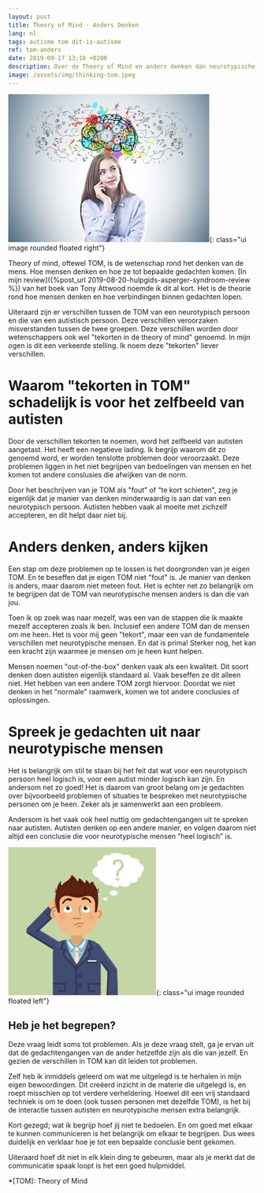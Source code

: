 ```yaml
---
layout: post
title: Theory of Mind - Anders Denken
lang: nl
tags: autisme tom dit-is-autisme
ref: tom-anders
date: 2019-09-17 13:10 +0200
description: Over de Theory of Mind en anders denken dan neurotypische mensen. Dit is geen gebrek maar kan juist een kwaliteit zijn.
image: /assets/img/thinking-tom.jpeg
---
```

![TOM - Anders Denken](/assets/img/thinking-tom.jpeg){: class="ui image rounded floated right"}

Theory of mind, oftewel TOM, is de wetenschap rond het denken van de mens. Hoe mensen denken en hoe ze tot bepaalde gedachten komen. [In mijn review]({%post_url 2019-08-20-hulpgids-asperger-syndroom-review %}) van het boek van Tony Attwood noemde ik dit al kort. Het is de theorie rond hoe mensen denken en hoe verbindingen binnen gedachten lopen.

Uiteraard zijn er verschillen tussen de TOM van een neurotypisch persoon en die van een autistisch persoon. Deze verschillen veroorzaken misverstanden tussen de twee groepen. Deze verschillen worden door wetenschappers ook wel "tekorten in de theory of mind" genoemd. In mijn ogen is dit een verkeerde stelling. Ik noem deze "tekorten" liever verschillen.

# Waarom "tekorten in TOM" schadelijk is voor het zelfbeeld van autisten

Door de verschillen tekorten te noemen, word het zelfbeeld van autisten aangetast. Het heeft een negatieve lading. Ik begrijp waarom dit zo genoemd word, er worden tenslotte problemen door veroorzaakt. Deze problemen liggen in het niet begrijpen van bedoelingen van mensen en het komen tot andere conslusies die afwijken van de norm.

Door het beschrijven van je TOM als "fout" of "te kort schieten", zeg je eigenlijk dat je manier van denken minderwaardig is aan dat van een neurotypisch persoon. Autisten hebben vaak al moeite met zichzelf accepteren, en dit helpt daar niet bij.

# Anders denken, anders kijken

Een stap om deze problemen op te lossen is het doorgronden van je eigen TOM. En te beseffen dat je eigen TOM niet "fout" is. Je manier van denken is anders, maar daarom niet meteen fout. Het is echter net zo belangrijk om te begrijpen dat de TOM van neurotypische mensen anders is dan die van jou.

Toen ik op zoek was naar mezelf, was een van de stappen die ik maakte mezelf accepteren zoals ik ben. Inclusief een andere TOM dan de mensen om me heen. Het is voor mij geen "tekort", maar een van de fundamentele verschillen met neurotypische mensen. En dat is prima! Sterker nog, het kan een kracht zijn waarmee je mensen om je heen kunt helpen.

Mensen noemen "out-of-the-box" denken vaak als een kwaliteit. Dit soort denken doen autisten eigenlijk standaard al. Vaak beseffen ze dit alleen niet. Het hebben van een andere TOM zorgt hiervoor. Doordat we niet denken in het "normale" raamwerk, komen we tot andere conclusies of oplossingen.

# Spreek je gedachten uit naar neurotypische mensen

Het is belangrijk om stil te staan bij het feit dat wat voor een neurotypisch persoon heel logisch is, voor een autist minder logisch kan zijn. En andersom net zo goed! Het is daarom van groot belang om je gedachten over bijvoorbeeld problemen of situaties te bespreken met neurotypische personen om je heen. Zeker als je samenwerkt aan een probleem.

Andersom is het vaak ook heel nuttig om gedachtengangen uit te spreken naar autisten. Autisten denken op een andere manier, en volgen daarom niet altijd een conclusie die voor neurotypische mensen "heel logisch" is.

![Heb je het begrepen?](/assets/img/questionmarkthink.jpg){: class="ui image rounded floated left"}
## Heb je het begrepen?

Deze vraag leidt soms tot problemen. Als je deze vraag stelt, ga je ervan uit dat de gedachtengangen van de ander hetzelfde zijn als die van jezelf. En gezien de verschillen in TOM kan dit leiden tot problemen.

Zelf heb ik inmiddels geleerd om wat me uitgelegd is te herhalen in mijn eigen bewoordingen. Dit creëerd inzicht in de materie die uitgelegd is, en roept misschien op tot verdere verheldering. Hoewel dit een vrij standaard techniek is om te doen (ook tussen personen met dezelfde TOM), is het bij de interactie tussen autisten en neurotypische mensen extra belangrijk.

Kort gezegd; wat ik begrijp hoef jij niet te bedoelen. En om goed met elkaar te kunnen communiceren is het belangrijk om elkaar te begrijpen. Dus wees duidelijk en verklaar hoe je tot een bepaalde conclusie bent gekomen.

Uiteraard hoef dit niet in elk klein ding te gebeuren, maar als je merkt dat de communicatie spaak loopt is het een goed hulpmiddel.

*[TOM]: Theory of Mind
